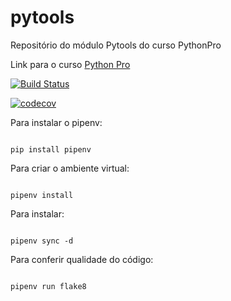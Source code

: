 # pytools
Repositório do módulo Pytools do curso PythonPro

Link para o curso [Python Pro](https://www.python.pro.br/)

[![Build Status](https://travis-ci.org/lumarodrigues/pytools.svg?branch=master)](https://travis-ci.org/lumarodrigues/pytools)

[![codecov](https://codecov.io/gh/lumarodrigues/pytools/branch/master/graph/badge.svg)](https://codecov.io/gh/lumarodrigues/pytools)


Para instalar o pipenv:

 ```

pip install pipenv

 ```

Para criar o ambiente virtual:

 ```

pipenv install

 ```

Para instalar:

```

pipenv sync -d

```

Para conferir qualidade do código:

```

pipenv run flake8

```

